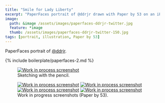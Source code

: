 ```yaml
---
title: "Smile for Lady Liberty"
excerpt: "PaperFaces portrait of @ddrjr drawn with Paper by 53 on an iPad."
image: 
  path: &image /assets/images/paperfaces-ddrjr-twitter.jpg 
  feature: *image
  thumb: /assets/images/paperfaces-ddrjr-twitter-150.jpg
tags: [portrait, illustration, Paper by 53]
---
```


PaperFaces portrait of <a href="http://twitter.com/ddrjr">@ddrjr</a>.

{% include boilerplate/paperfaces-2.md %}

<figure>
	<a href="{{ site.url }}/assets/images/paperfaces-ddrjr-process-1-lg.jpg"><img src="{{ site.url }}/assets/images/paperfaces-ddrjr-process-1-750.jpg" alt="Work in process screenshot"></a>
	<figcaption>Sketching with the pencil.</figcaption>
</figure>

<figure class="half">
	<a href="{{ site.url }}/assets/images/paperfaces-ddrjr-process-2-lg.jpg"><img src="{{ site.url }}/assets/images/paperfaces-ddrjr-process-2-600.jpg" alt="Work in process screenshot"></a>
	<a href="{{ site.url }}/assets/images/paperfaces-ddrjr-process-3-lg.jpg"><img src="{{ site.url }}/assets/images/paperfaces-ddrjr-process-3-600.jpg" alt="Work in process screenshot"></a>
	<a href="{{ site.url }}/assets/images/paperfaces-ddrjr-process-4-lg.jpg"><img src="{{ site.url }}/assets/images/paperfaces-ddrjr-process-4-600.jpg" alt="Work in process screenshot"></a>
	<a href="{{ site.url }}/assets/images/paperfaces-ddrjr-process-5-lg.jpg"><img src="{{ site.url }}/assets/images/paperfaces-ddrjr-process-5-600.jpg" alt="Work in process screenshot"></a>
	<figcaption>Work in progress screenshots (Paper by 53).</figcaption>
</figure>
